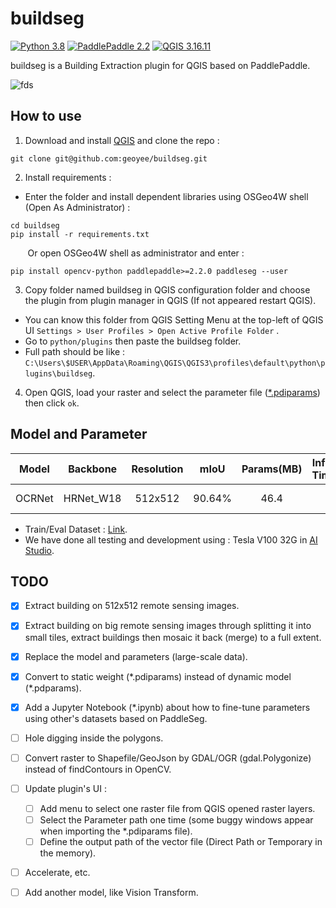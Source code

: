# buildseg
[![Python 3.8](https://img.shields.io/badge/python-3.8-red.svg)](https://www.python.org/downloads/release/python-360/) [![PaddlePaddle 2.2](https://img.shields.io/badge/paddlepaddle-2.2-green.svg)](https://www.python.org/downloads/release/python-360/) [![QGIS 3.16.11](https://img.shields.io/badge/qgis-3.16.11-blue.svg)](https://www.python.org/downloads/release/python-360/)

buildseg is a Building Extraction plugin for QGIS based on PaddlePaddle.

![fds](https://user-images.githubusercontent.com/71769312/144746418-cdbb2d5a-32f8-49e3-bc42-d5d2d3e6810f.gif)

## How to use
1. Download and install [QGIS](https://www.qgis.org/en/site/) and clone the repo :

``` git
git clone git@github.com:geoyee/buildseg.git
```

2. Install requirements :
- Enter the folder and install dependent libraries using OSGeo4W shell (Open As Administrator) :
``` shell
cd buildseg
pip install -r requirements.txt
```
&nbsp;&nbsp;&nbsp;&nbsp;&nbsp;&nbsp; Or open OSGeo4W shell as administrator and enter :

``` shell
pip install opencv-python paddlepaddle>=2.2.0 paddleseg --user
```


3. Copy folder named buildseg in QGIS configuration folder and choose the plugin from plugin manager in QGIS (If not appeared restart QGIS).
- You can know this folder from QGIS Setting Menu at the top-left of QGIS UI `Settings > User Profiles > Open Active Profile Folder` .
- Go to `python/plugins` then paste the buildseg folder.
- Full path should be like : `C:\Users\$USER\AppData\Roaming\QGIS\QGIS3\profiles\default\python\plugins\buildseg`.

4. Open QGIS, load your raster and select the parameter file ([*.pdiparams](https://cloud.a-boat.cn:2021/share/3xda5wmV)) then click `ok`. 

## Model and Parameter

| Model  | Backbone  | Resolution |  mIoU  | Params(MB) | Inference Time(ms) |                            Links                             |
| :----: | :-------: | :--------: | :----: | :--------: | :----------------: | :----------------------------------------------------------: |
| OCRNet | HRNet_W18 |  512x512   | 90.64% |    46.4    |         /          | [Static Weight](https://cloud.a-boat.cn:2021/share/3xda5wmV) |

- Train/Eval Dataset : [Link](https://aistudio.baidu.com/aistudio/datasetdetail/102929).
- We have done all testing and development using : Tesla V100 32G in [AI Studio](https://aistudio.baidu.com/aistudio/index).

## TODO

- [x] Extract building on 512x512 remote sensing images.
- [x] Extract building on big remote sensing images through splitting it into small tiles, extract buildings then mosaic it back (merge) to a full extent.
- [x] Replace the model and parameters (large-scale data).
- [x] Convert to static weight (\*.pdiparams) instead of dynamic model (\*.pdparams).
- [x] Add a Jupyter Notebook (\*.ipynb) about how to fine-tune parameters using other's datasets based on  PaddleSeg.
- [ ] Hole digging inside the polygons.
- [ ] Convert raster to Shapefile/GeoJson by GDAL/OGR (gdal.Polygonize) instead of findContours in OpenCV.
- [ ] Update plugin's UI :
    - [ ] Add menu to select one raster file from QGIS opened raster layers.
    - [ ] Select the Parameter path one time (some buggy windows appear when importing the \*.pdiparams file).
    - [ ] Define the output path of the vector file (Direct Path or Temporary in the memory).
- [ ] Accelerate, etc.
- [ ] Add another model, like Vision Transform.

